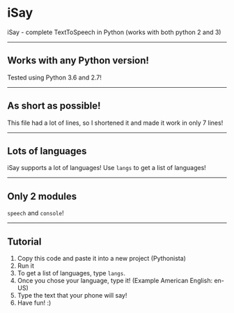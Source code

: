 # iSay
iSay - complete TextToSpeech in Python (works with both python 2 and 3)

***

## Works with any Python version!
Tested using Python 3.6 and 2.7!

***

## As short as possible!
This file had a lot of lines, so I shortened it and made it work in only 7 lines!

***

## Lots of languages
iSay supports a lot of languages! Use `langs` to get a list of languages!

***

## Only 2 modules
`speech` and `console`!

***

## Tutorial
1. Copy this code and paste it into a new project (Pythonista)
2. Run it
3. To get a list of languages, type `langs`.
4. Once you chose your language, type it! (Example American English: en-US)
5. Type the text that your phone will say!
6. Have fun! :)
